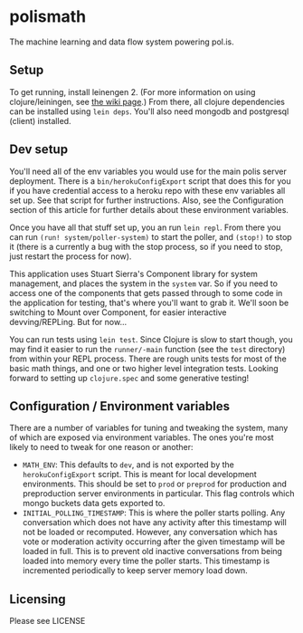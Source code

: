 # polismath

The machine learning and data flow system powering pol.is.


## Setup

To get running, install leinengen 2.
(For more information on using clojure/leiningen, see [the wiki page](https://github.com/metasoarous/polismath/wiki/Working-with-clojure).)
From there, all clojure dependencies can be installed using `lein deps`.
You'll also need mongodb and postgresql (client) installed.


## Dev setup

You'll need all of the env variables you would use for the main polis server deployment.
There is a `bin/herokuConfigExport` script that does this for you if you have credential access to a heroku repo with these env variables all set up.
See that script for further instructions.
Also, see the Configuration section of this article for further details about these environment variables.

Once you have all that stuff set up, you an run `lein repl`.
From there you can run `(run! system/poller-system)` to start the poller, and `(stop!)` to stop it
(there is a currently a bug with the stop process, so if you need to stop, just restart the process for now).

This application uses Stuart Sierra's Component library for system management, and places the system in the `system` var.
So if you need to access one of the components that gets passed through to some code in the application for testing, that's where you'll want to grab it.
We'll soon be switching to Mount over Component, for easier interactive devving/REPLing.
But for now...

You can run tests using `lein test`.
Since Clojure is slow to start though, you may find it easier to run the `runner/-main` function (see the `test` directory) from within your REPL process.
There are rough units tests for most of the basic math things, and one or two higher level integration tests.
Looking forward to setting up `clojure.spec` and some generative testing!


## Configuration / Environment variables

There are a number of variables for tuning and tweaking the system, many of which are exposed via environment variables.
The ones you're most likely to need to tweak for one reason or another:

* `MATH_ENV`: This defaults to `dev`, and is not exported by the `herokuConfigExport` script.
  This is meant for local development environments.
  This should be set to `prod` or `preprod` for production and preproduction server environments in particular.
  This flag controls which mongo buckets data gets exported to.
* `INITIAL_POLLING_TIMESTAMP`: This is where the poller starts polling.
  Any conversation which does not have any activity after this timestamp will not be loaded or recomputed.
  However, any conversation which has vote or moderation activity occurring after the given timestamp will be loaded in full.
  This is to prevent old inactive conversations from being loaded into memory every time the poller starts.
  This timestamp is incremented periodically to keep server memory load down.


## Licensing

Please see LICENSE

